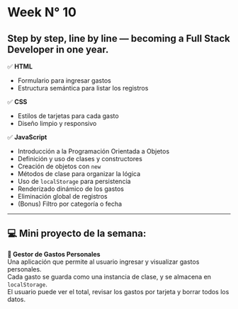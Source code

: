 # Week N° 10

## Step by step, line by line — becoming a Full Stack Developer in one year.

✅ **HTML**  
- Formulario para ingresar gastos  
- Estructura semántica para listar los registros

✅ **CSS**  
- Estilos de tarjetas para cada gasto  
- Diseño limpio y responsivo

✅ **JavaScript**  
- Introducción a la Programación Orientada a Objetos  
- Definición y uso de clases y constructores  
- Creación de objetos con `new`  
- Métodos de clase para organizar la lógica  
- Uso de `localStorage` para persistencia  
- Renderizado dinámico de los gastos  
- Eliminación global de registros  
- (Bonus) Filtro por categoría o fecha

---

## 💻 Mini proyecto de la semana:  
**🧾 Gestor de Gastos Personales**  
Una aplicación que permite al usuario ingresar y visualizar gastos personales.  
Cada gasto se guarda como una instancia de clase, y se almacena en `localStorage`.  
El usuario puede ver el total, revisar los gastos por tarjeta y borrar todos los datos.